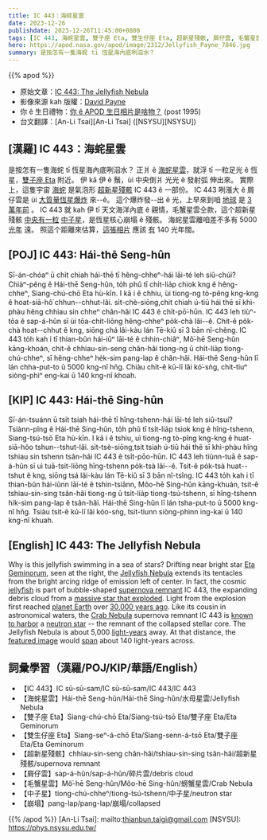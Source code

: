 ```yaml
---
title: IC 443：海䖳星雲
date: 2023-12-26
publishdate: 2023-12-26T11:45:00+0800
tags: [IC 443, 海䖳星雲, 雙子座 Eta, 雙生仔座 Eta, 超新星殘骸, 屑仔雲, 毛蟹星雲, 中子星, 崩塌]
hero: https://apod.nasa.gov/apod/image/2312/Jellyfish_Payne_7846.jpg
summary: 是按怎有一隻海䖳 tī 恆星海內底咧泅水？
---
```


{{% apod %}}

- 原始文章：[IC 443: The Jellyfish Nebula](https://apod.nasa.gov/apod/ap231226.html)
- 影像來源 kah 版權：[David Payne](https://www.astrobin.com/users/Gunshy61/)
- 你 ê 生日禮物：[你 ê APOD 生日相片是啥物？](https://apod.nasa.gov/apod/calendar/allyears.html) (post 1995)
- 台文翻譯：[An-Li Tsai][An-Li Tsai] ([NSYSU][NSYSU])

## [漢羅] IC 443：海䖳星雲
是按怎有一隻海䖳 tī 恆星海內底咧泅水？
正爿 ê [海䖳星雲][Jellyfish Nebula]，就浮 tī 一粒足光 ê 恆星，[雙子座 Eta][Eta Geminorum] 附近。
伊 kā 伊 ê 鬚，ùi 中央倒爿 光光 ê 發射弧 伸出來。
實際上，這隻宇宙 [海䖳][jellyfish] 是氣泡形 [超新星殘骸][supernova remnant] IC 443 ê 一部份。
IC 443 咧漲大 ê 屑仔雲是 ùi [大質量恆星爆炸][massive star that exploded] 來--ê。
這个爆炸發--出 ê 光，上早來到咱 [地球][planet Earth] 是 [3 萬年前][30,000 years ago] 。
IC 443 就 kah 伊 tī 天文海洋內底 ê 親情，毛蟹星雲仝款，這个超新星殘骸 [中央有一粒][known to harbor] [中子星][neutron star]，是恆星核心崩塌 ê 殘骸。
海䖳星雲離咱差不多有 5000 [光年][light-years] 遠。
照這个距離來估算，[這張相片][featured image] 應該 [有][span] 140 光年闊。

## [POJ] IC 443: Hái-thē Seng-hûn
Sī-án-chóaⁿ ū chi̍t chiah hái-thē tī hêng-chheⁿ-hái lāi-té leh siû-chúi?
Chiàⁿ-pêng ê Hái-thē Seng-hûn, to̍h phû tī chi̍t-lia̍p chiok kng ê hêng-chheⁿ, Siang-chú-chō Eta hù-kīn.
I kā i ê chhiu, ùi tiong-ng tò-pêng kng-kng ê hoat-siā-hô͘ chhun--chhut-lâi.
si̍t-chè-siōng,chit chiah ú-tiū hái thē sī khì-phàu hêng chhiau sin chheⁿ chân-hâi IC 443 ê chi̍t-pō͘-hūn.
IC 443 leh tiùⁿ-tōa ê sap-á-hûn sī ùi tōa-chit-liōng hêng-chheⁿ po̍k-chà lâi--ê.
Chit-ê po̍k-chà hoat--chhut ê kng, siōng chá lâi-kàu lán Tē-kiû sī 3 bān nî-chêng.
IC 443 to̍h kah i tī thian-bûn hái-iûⁿ lāi-té ê chhin-chiâⁿ, Mô͘-hē Seng-hûn kāng-khoán, chit-ê chhiau-sin-seng chân-hâi tiong-ng ū chi̍t-lia̍p tiong-chú-chheⁿ, sī hêng-chheⁿ he̍k-sim pang-lap ê chân-hâi.
Hái-thē Seng-hûn lī lán chha-put-to ū 5000 kng-nî hn̄g.
Chiàu chit-ê kū-lī lâi kó͘-sǹg, chit-tiuⁿ siòng-phìⁿ eng-kai ū 140 kng-nî khoah.

## [KIP] IC 443: Hái-thē Sing-hûn
Sī-án-tsuánn ū tsi̍t tsiah hái-thē tī hîng-tshenn-hái lāi-té leh siû-tsuí?
Tsiànn-pîng ê Hái-thē Sing-hûn, to̍h phû tī tsi̍t-lia̍p tsiok kng ê hîng-tshenn, Siang-tsú-tsō Eta hù-kīn.
I kā i ê tshiu, uì tiong-ng tò-pîng kng-kng ê huat-siā-hôo tshun--tshut-lâi.
si̍t-tsè-siōng,tsit tsiah ú-tiū hái thē sī khì-phàu hîng tshiau sin tshenn tsân-hâi IC 443 ê tsi̍t-pōo-hūn.
IC 443 leh tiùnn-tuā ê sap-á-hûn sī uì tuā-tsit-liōng hîng-tshenn po̍k-tsà lâi--ê.
Tsit-ê po̍k-tsà huat--tshut ê kng, siōng tsá lâi-kàu lán Tē-kiû sī 3 bān nî-tsîng.
IC 443 to̍h kah i tī thian-bûn hái-iûnn lāi-té ê tshin-tsiânn, Môo-hē Sing-hûn kāng-khuán, tsit-ê tshiau-sin-sing tsân-hâi tiong-ng ū tsi̍t-lia̍p tiong-tsú-tshenn, sī hîng-tshenn hi̍k-sim pang-lap ê tsân-hâi.
Hái-thē Sing-hûn lī lán tsha-put-to ū 5000 kng-nî hn̄g.
Tsiàu tsit-ê kū-lī lâi kóo-sǹg, tsit-tiunn siòng-phìnn ing-kai ū 140 kng-nî khuah.

## [English] IC 443: The Jellyfish Nebula
Why is this jellyfish swimming in a sea of stars?
Drifting near bright star [Eta Geminorum][Eta Geminorum], seen at the right, the [Jellyfish Nebula][Jellyfish Nebula] extends its tentacles from the bright arcing ridge of emission left of center.
In fact, the cosmic [jellyfish][jellyfish] is part of bubble-shaped [supernova remnant][supernova remnant] IC 443, the expanding debris cloud from a [massive star that exploded][massive star that exploded].
Light from the explosion first reached [planet Earth][planet Earth] over [30,000 years ago][30,000 years ago].
Like its cousin in astronomical waters, the [Crab Nebula][Crab Nebula] supernova remnant IC 443 is [known to harbor][known to harbor] a [neutron star][neutron star] -- the remnant of the collapsed stellar core.
The Jellyfish Nebula is about 5,000 [light-years][light-years] away.
At that distance, the [featured image][featured image] would [span][span] about 140 light-years across.

## 詞彙學習（漢羅/POJ/KIP/華語/English）
- 【IC 443】IC sū-sū-sam/IC sū-sū-sam/IC 443/IC 443
- 【海䖳星雲】Hái-thē Seng-hûn/Hái-thē Sing-hûn/水母星雲/Jellyfish Nebula
- 【雙子座 Eta】Siang-chú-chō Eta/Siang-tsú-tsō Eta/雙子座 Eta/Eta Geminorum
- 【雙生仔座 Eta】Siang-seⁿ-á-chō Eta/Siang-senn-á-tsō Eta/雙子座 Eta/Eta Geminorum
- 【超新星殘骸】chhiau-sin-seng chân-hâi/tshiau-sin-sing tsân-hâi/超新星殘骸/supernova remnant
- 【屑仔雲】sap-á-hûn/sap-á-hûn/碎片雲/debris cloud
- 【毛蟹星雲】Mô͘-hē Seng-hûn/Môo-hē Sing-hûn/螃蟹星雲/Crab Nebula
- 【中子星】tiong-chú-chheⁿ/tiong-tsú-tshenn/中子星/neutron star
- 【崩塌】pang-lap/pang-lap/崩塌/collapsed

{{% /apod %}}
[An-Li Tsai]: mailto:thianbun.taigi@gmail.com
[NSYSU]: https://phys.nsysu.edu.tw/

[copyright]: https://apod.nasa.gov/apod/fap/lib/about_apod.html#srapply
[License]: https://creativecommons.org/licenses/by/3.0/

[Eta Geminorum]:https://en.wikipedia.org/wiki/Eta_Geminorum
[Jellyfish Nebula]:https://en.wikipedia.org/wiki/IC_443
[jellyfish]:https://en.wikipedia.org/wiki/Jellyfish
[supernova remnant]:https://en.wikipedia.org/wiki/Supernova_remnant
[massive star that exploded]:https://youtu.be/Q5UEMkvdnAc
[planet Earth]:https://science.nasa.gov/earth/facts/
[30,000 years ago]:https://en.wikipedia.org/wiki/Upper_Paleolithic
[Crab Nebula]:https://apod.nasa.gov/apod/ap231115.html
[known to harbor]:https://apod.nasa.gov/apod/ap060602.html
[neutron star]:https://en.wikipedia.org/wiki/Neutron_star
[light-years]:https://spaceplace.nasa.gov/light-year/en/
[featured image]:https://www.astrobin.com/cgp7eo/B/
[span]:https://i.pinimg.com/736x/9f/f7/24/9ff7249d652f407a5af1b6ac9827c917.jpg
